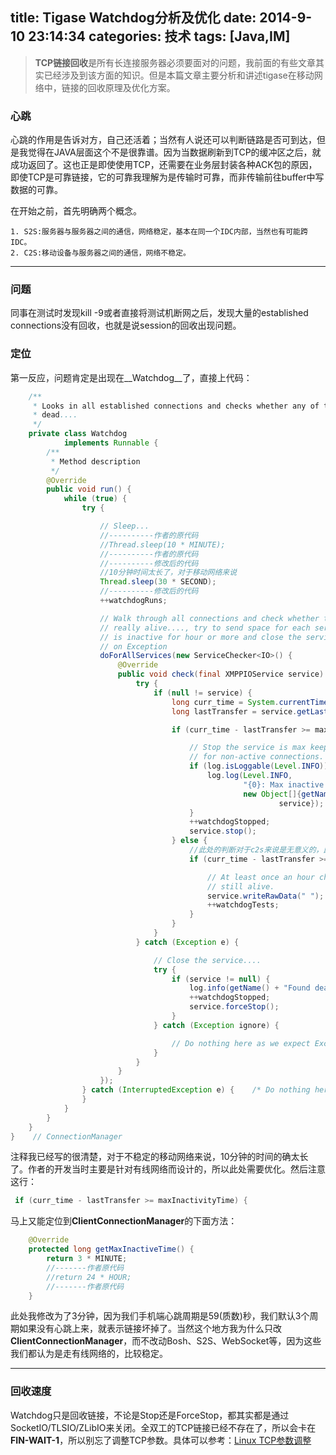 title: Tigase Watchdog分析及优化
date: 2014-9-10 23:14:34
categories: 技术
tags: [Java,IM]
----

>**TCP链接回收**是所有长连接服务器必须要面对的问题，我前面的有些文章其实已经涉及到该方面的知识。但是本篇文章主要分析和讲述tigase在移动网络中，链接的回收原理及优化方案。

### 心跳
心跳的作用是告诉对方，自己还活着；当然有人说还可以判断链路是否可到达，但是我觉得在JAVA层面这个不是很靠谱。因为当数据刷新到TCP的缓冲区之后，就成功返回了。这也正是即使使用TCP，还需要在业务层封装各种ACK包的原因，即使TCP是可靠链接，它的可靠我理解为是传输时可靠，而非传输前往buffer中写数据的可靠。

在开始之前，首先明确两个概念。

```
1. S2S:服务器与服务器之间的通信，网络稳定，基本在同一个IDC内部，当然也有可能跨IDC。
2. C2S:移动设备与服务器之间的通信，网络不稳定。
```

<!--more-->

---------

### 问题
同事在测试时发现kill -9或者直接将测试机断网之后，发现大量的established connections没有回收，也就是说session的回收出现问题。
### 定位
第一反应，问题肯定是出现在__Watchdog__了，直接上代码：


``` java
 	/**
     * Looks in all established connections and checks whether any of them is
     * dead....
     */
    private class Watchdog
            implements Runnable {
        /**
         * Method description
         */
        @Override
        public void run() {
            while (true) {
                try {

                    // Sleep...
                    //----------作者的原代码
                    //Thread.sleep(10 * MINUTE);
                    //----------作者的原代码
                    //----------修改后的代码
                    //10分钟时间太长了，对于移动网络来说
                    Thread.sleep(30 * SECOND);
                    //----------修改后的代码
                    ++watchdogRuns;

                    // Walk through all connections and check whether they are
                    // really alive...., try to send space for each service which
                    // is inactive for hour or more and close the service
                    // on Exception
                    doForAllServices(new ServiceChecker<IO>() {
                        @Override
                        public void check(final XMPPIOService service) {
                            try {
                                if (null != service) {
                                    long curr_time = System.currentTimeMillis();
                                    long lastTransfer = service.getLastTransferTime();

                                    if (curr_time - lastTransfer >= maxInactivityTime) {

                                        // Stop the service is max keep-alive time is exceeded
                                        // for non-active connections.
                                        if (log.isLoggable(Level.INFO)) {
                                            log.log(Level.INFO,
                                                    "{0}: Max inactive time exceeded, stopping: {1}",
                                                    new Object[]{getName(),
                                                            service});
                                        }
                                        ++watchdogStopped;
                                        service.stop();
                                    } else {
                                        //此处的判断对于c2s来说是无意义的，此处写超时不修改的原因是，ClientConnectionManager中的时间已经修改。对于S2S,BOSH,CLUSTER写是有必要的                                    
                                        if (curr_time - lastTransfer >= (29 * MINUTE)) {

                                            // At least once an hour check if the connection is
                                            // still alive.
                                            service.writeRawData(" ");
                                            ++watchdogTests;
                                        }
                                    }
                                }
                            } catch (Exception e) {

                                // Close the service....
                                try {
                                    if (service != null) {
                                        log.info(getName() + "Found dead connection, stopping: " + service);
                                        ++watchdogStopped;
                                        service.forceStop();
                                    }
                                } catch (Exception ignore) {

                                    // Do nothing here as we expect Exception to be thrown here...
                                }
                            }
                        }
                    });
                } catch (InterruptedException e) {    /* Do nothing here */
                }
            }
        }
    }
}    // ConnectionManager
```
注释我已经写的很清楚，对于不稳定的移动网络来说，10分钟的时间的确太长了。作者的开发当时主要是针对有线网络而设计的，所以此处需要优化。然后注意这行：

``` java
 if (curr_time - lastTransfer >= maxInactivityTime) {
```
马上又能定位到**ClientConnectionManager**的下面方法：

``` java
    @Override
    protected long getMaxInactiveTime() {
        return 3 * MINUTE;
        //-------作者原代码
		//return 24 * HOUR;
		//-------作者原代码
    }
```
此处我修改为了3分钟，因为我们手机端心跳周期是59(质数)秒，我们默认3个周期如果没有心跳上来，就表示链接坏掉了。当然这个地方我为什么只改**ClientConnectionManager**，而不改动Bosh、S2S、WebSocket等，因为这些我们都认为是走有线网络的，比较稳定。

------

### 回收速度
Watchdog只是回收链接，不论是Stop还是ForceStop，都其实都是通过SocketIO/TLSIO/ZLibIO来关闭。全双工的TCP链接已经不存在了，所以会卡在**FIN-WAIT-1**，所以别忘了调整TCP参数。具体可以参考：[Linux TCP参数调整](/2013/10/30/TCP参数调整)
